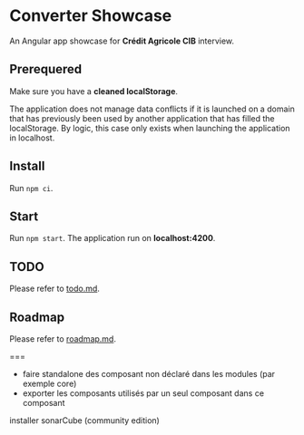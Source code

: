 # Converter Showcase
An Angular app showcase for **Crédit Agricole CIB** interview.

## Prerequered
Make sure you have a **cleaned localStorage**.

The application does not manage data conflicts if it is launched on a domain that has previously been used by another application that has filled the localStorage. By logic, this case only exists when launching the application in localhost.

## Install
Run `npm ci`.

## Start
Run `npm start`.
The application run on **localhost:4200**.

## TODO
Please refer to [todo.md](./todo.md).

## Roadmap
Please refer to [roadmap.md](./roadmap.md).

===
- faire standalone des composant non déclaré dans les modules (par exemple core)
- exporter les composants utilisés par un seul composant dans ce composant

installer sonarCube (community edition)
